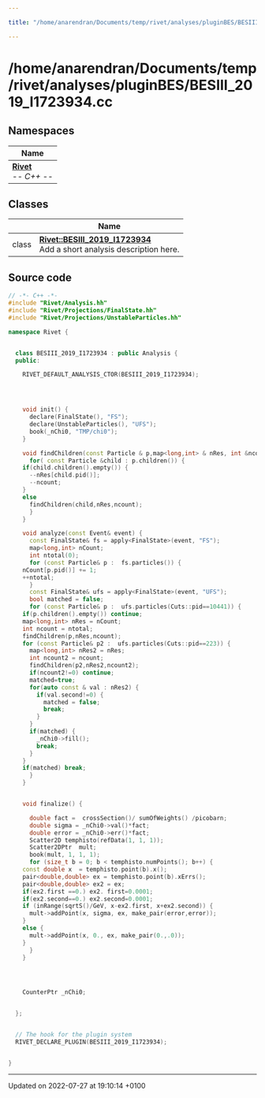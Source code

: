 ```yaml
---

title: "/home/anarendran/Documents/temp/rivet/analyses/pluginBES/BESIII_2019_I1723934.cc"

---
```


# /home/anarendran/Documents/temp/rivet/analyses/pluginBES/BESIII_2019_I1723934.cc



## Namespaces

| Name           |
| -------------- |
| **[Rivet](http://example.org/namespaces/namespacerivet/)** <br>-*- C++ -*-  |

## Classes

|                | Name           |
| -------------- | -------------- |
| class | **[Rivet::BESIII_2019_I1723934](http://example.org/classes/classrivet_1_1besiii__2019__i1723934/)** <br>Add a short analysis description here.  |




## Source code

```cpp
// -*- C++ -*-
#include "Rivet/Analysis.hh"
#include "Rivet/Projections/FinalState.hh"
#include "Rivet/Projections/UnstableParticles.hh"

namespace Rivet {


  class BESIII_2019_I1723934 : public Analysis {
  public:

    RIVET_DEFAULT_ANALYSIS_CTOR(BESIII_2019_I1723934);




    void init() {
      declare(FinalState(), "FS");
      declare(UnstableParticles(), "UFS");
      book(_nChi0, "TMP/chi0");
    }

    void findChildren(const Particle & p,map<long,int> & nRes, int &ncount) {
      for( const Particle &child : p.children()) {
    if(child.children().empty()) {
      --nRes[child.pid()];
      --ncount;
    }
    else
      findChildren(child,nRes,ncount);
      }
    }

    void analyze(const Event& event) {
      const FinalState& fs = apply<FinalState>(event, "FS");
      map<long,int> nCount;
      int ntotal(0);
      for (const Particle& p :  fs.particles()) {
    nCount[p.pid()] += 1;
    ++ntotal;
      }
      const FinalState& ufs = apply<FinalState>(event, "UFS");
      bool matched = false;
      for (const Particle& p :  ufs.particles(Cuts::pid==10441)) {
    if(p.children().empty()) continue;
    map<long,int> nRes = nCount;
    int ncount = ntotal;
    findChildren(p,nRes,ncount);
    for (const Particle& p2 :  ufs.particles(Cuts::pid==223)) {
      map<long,int> nRes2 = nRes;
      int ncount2 = ncount;
      findChildren(p2,nRes2,ncount2);
      if(ncount2!=0) continue;
      matched=true;
      for(auto const & val : nRes2) {
        if(val.second!=0) {
          matched = false;
          break;
        }
      }
      if(matched) {
        _nChi0->fill();
        break;
      }
    }
    if(matched) break;
      }
    }


    void finalize() {

      double fact =  crossSection()/ sumOfWeights() /picobarn;
      double sigma = _nChi0->val()*fact;
      double error = _nChi0->err()*fact;
      Scatter2D temphisto(refData(1, 1, 1));
      Scatter2DPtr  mult;
      book(mult, 1, 1, 1);
      for (size_t b = 0; b < temphisto.numPoints(); b++) {
    const double x  = temphisto.point(b).x();
    pair<double,double> ex = temphisto.point(b).xErrs();
    pair<double,double> ex2 = ex;
    if(ex2.first ==0.) ex2. first=0.0001;
    if(ex2.second==0.) ex2.second=0.0001;
    if (inRange(sqrtS()/GeV, x-ex2.first, x+ex2.second)) {
      mult->addPoint(x, sigma, ex, make_pair(error,error));
    }
    else {
      mult->addPoint(x, 0., ex, make_pair(0.,.0));
    }
      }
    }




    CounterPtr _nChi0;


  };


  // The hook for the plugin system
  RIVET_DECLARE_PLUGIN(BESIII_2019_I1723934);


}
```


-------------------------------

Updated on 2022-07-27 at 19:10:14 +0100
